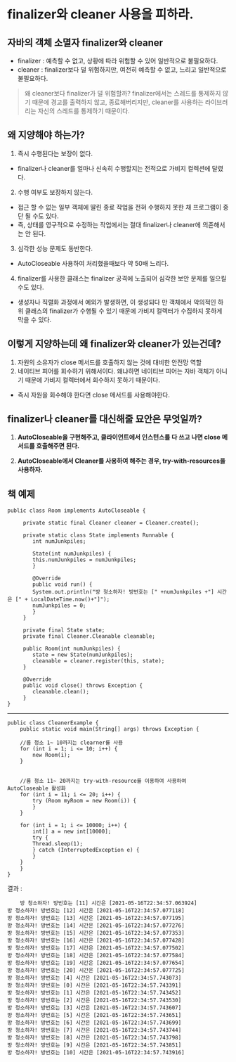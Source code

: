 # finalizer와 cleaner 사용을 피하라.

## 자바의 객체 소멸자 finalizer와 cleaner

- finalizer : 예측할 수 없고, 상황에 따라 위험할 수 있어 일반적으로 불필요하다.
- cleaner : finalizer보다 덜 위험하지만, 여전히 예측할 수 없고, 느리고 일반적으로 불필요하다.

> 왜 cleaner보다 finalizer가 덜 위험할까? finalizer에서는 스레드를 통제하지 않기 때문에 경고를 출력하지 않고, 종료해버리지만, cleaner를 사용하는 라이브러리는 자신의 스레드를 통제하기 때문이다.

## 왜 지양해야 하는가? 

1. 즉시 수행된다는 보장이 없다.
-  finalizer나 cleaner를 얼마나 신속히 수행할지는 전적으로 가비지 컬렉션에 달렸다.
2. 수행 여부도 보장하지 않는다.
- 접근 할 수 없는 일부 객체에 딸린 종료 작업을 전혀 수행하지 못한 채 프로그램이 중단 될 수도 있다. 
- 즉, 상태를 영구적으로 수정하는 작업에서는 절대 finalizer나 cleaner에 의존해서는 안 된다.
3. 심각한 성능 문제도 동반한다.
-  AutoCloseable 사용하여 처리했을때보다 약 50배 느리다.
4. finalizer를 사용한 클래스는 finalizer 공격에 노출되어 심각한 보안 문제를 일으킬 수도 있다.
- 생성자나 직렬화 과정에서 예외가 발생하면, 이 생성되다 만 객체에서 악의적인 하위 클래스의 finalizer가 수행될 수 있기 때문에 가비지 컬렉터가 수집하지 못하게 막을 수 있다.

## 이렇게 지양하는데 왜 finalizer와 cleaner가 있는건데?

1. 자원의 소유자가 close 메서드를 호출하지 않는 것에 대비한 안전망 역할
2. 네이티브 피어를 회수하기 위해서이다. 왜냐하면 네이티브 피어는 자바 객체가 아니기 때문에 가비지 컬렉터에서 회수하지 못하기 때문이다.
-  즉시 자원을 회수해야 한다면 close 메서드를 사용해야한다.

## finalizer나 cleaner를 대신해줄 묘안은 무엇일까?

1. **AutoCloseable을 구현해주고, 클라이언트에서 인스턴스를 다 쓰고 나면 close 메서드를 호출해주면 된다.**

2. **AutoCloseable에서 Cleaner를 사용하여 해주는 경우, try-with-resources을 사용하자.**

  
  ## 책 예제
      
    public class Room implements AutoCloseable {  
      
	     private static final Cleaner cleaner = Cleaner.create();  
	      
	     private static class State implements Runnable {  
	     	int numJunkpiles;  
	      
	     	State(int numJunkpiles) {  
			this.numJunkpiles = numJunkpiles;  
	     	}  
	      
	     	@Override  
	     	public void run() {  
			System.out.println("방 청소하자! 방번호는 [" +numJunkpiles +"] 시간은 [" + LocalDateTime.now()+"]"); 
			numJunkpiles = 0;  
	     	}  
	     }
	     
	     private final State state;  
	     private final Cleaner.Cleanable cleanable;  
	      
	     public Room(int numJunkpiles) {  
	     	state = new State(numJunkpiles);  
	     	cleanable = cleaner.register(this, state);  
	     }  
	      
	     @Override  
	     public void close() throws Exception {  
	     	cleanable.clean();  
	     }  
    }

-------

    public class CleanerExample {
	    public static void main(String[] args) throws Exception {

		//룸 청소 1~ 10까지는 clearner를 사용
		for (int i = 1; i <= 10; i++) {
		    new Room(i);
		}


		//룸 청소 11~ 20까지는 try-with-resource를 이용하여 사용하여 AutoCloseable 활성화
		for (int i = 11; i <= 20; i++) {
		    try (Room myRoom = new Room(i)) {
		    }
		}

		for (int i = 1; i <= 10000; i++) {
		    int[] a = new int[10000];
		    try {
			Thread.sleep(1);
		    } catch (InterruptedException e) {
		    }
		}
	    }
    }


결과 : 

    	방 청소하자! 방번호는 [11] 시간은 [2021-05-16T22:34:57.063924]
	방 청소하자! 방번호는 [12] 시간은 [2021-05-16T22:34:57.077118]
	방 청소하자! 방번호는 [13] 시간은 [2021-05-16T22:34:57.077195]
	방 청소하자! 방번호는 [14] 시간은 [2021-05-16T22:34:57.077276]
	방 청소하자! 방번호는 [15] 시간은 [2021-05-16T22:34:57.077353]
	방 청소하자! 방번호는 [16] 시간은 [2021-05-16T22:34:57.077428]
	방 청소하자! 방번호는 [17] 시간은 [2021-05-16T22:34:57.077502]
	방 청소하자! 방번호는 [18] 시간은 [2021-05-16T22:34:57.077584]
	방 청소하자! 방번호는 [19] 시간은 [2021-05-16T22:34:57.077654]
	방 청소하자! 방번호는 [20] 시간은 [2021-05-16T22:34:57.077725]
	방 청소하자! 방번호는 [4] 시간은 [2021-05-16T22:34:57.743073]
	방 청소하자! 방번호는 [0] 시간은 [2021-05-16T22:34:57.743391]
	방 청소하자! 방번호는 [1] 시간은 [2021-05-16T22:34:57.743452]
	방 청소하자! 방번호는 [2] 시간은 [2021-05-16T22:34:57.743530]
	방 청소하자! 방번호는 [3] 시간은 [2021-05-16T22:34:57.743607]
	방 청소하자! 방번호는 [5] 시간은 [2021-05-16T22:34:57.743651]
	방 청소하자! 방번호는 [6] 시간은 [2021-05-16T22:34:57.743699]
	방 청소하자! 방번호는 [7] 시간은 [2021-05-16T22:34:57.743744]
	방 청소하자! 방번호는 [8] 시간은 [2021-05-16T22:34:57.743798]
	방 청소하자! 방번호는 [9] 시간은 [2021-05-16T22:34:57.743851]
	방 청소하자! 방번호는 [10] 시간은 [2021-05-16T22:34:57.743916]

      
   


    







